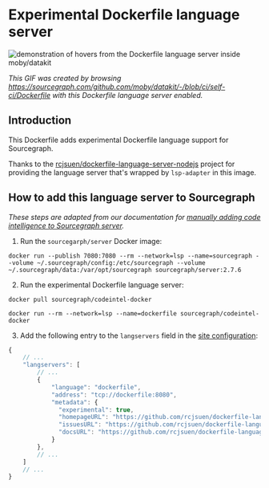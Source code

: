 # Experimental Dockerfile language server 

![demonstration of hovers from the Dockerfile language server inside moby/datakit](https://cl.ly/2f3P2t2j2W2i/Screen%20Recording%202018-05-07%20at%2004.55%20PM.gif)

<!-- TODO(@ggilmore @keegancsmith @felixfbecker): Revisit creating this GIF once improved tooltip and syntax highlighting code lands-->

*This GIF was created by browsing https://sourcegraph.com/github.com/moby/datakit/-/blob/ci/self-ci/Dockerfile with this Dockerfile language server enabled.*

## Introduction

This Dockerfile adds experimental Dockerfile language support for Sourcegraph. 

Thanks to the [rcjsuen/dockerfile-language-server-nodejs](https://github.com/rcjsuen/dockerfile-language-server-nodejs) project for providing the language server that's wrapped by `lsp-adapter` in this image.

## How to add this language server to Sourcegraph

*These steps are adapted from our documentation for [manually adding code intelligence to Sourcegraph server](https://about.sourcegraph.com/docs/code-intelligence/install-manual/).*

1. Run the `sourcegarph/server` Docker image: 

```shell
docker run --publish 7080:7080 --rm --network=lsp --name=sourcegraph --volume ~/.sourcegraph/config:/etc/sourcegraph --volume ~/.sourcegraph/data:/var/opt/sourcegraph sourcegraph/server:2.7.6
```

2. Run the experimental Dockerfile language server:

  ```shell
  docker pull sourcegraph/codeintel-docker

  docker run --rm --network=lsp --name=dockerfile sourcegraph/codeintel-docker
  ```

3. Add the following entry to the `langservers` field in the [site configuration](https://about.sourcegraph.com/docs/config):

  ```js
  {
      // ...
      "langservers": [
          // ...
          {
              "language": "dockerfile",
              "address": "tcp://dockerfile:8080",
              "metadata": {
                "experimental": true,
                "homepageURL": "https://github.com/rcjsuen/dockerfile-language-server-nodejs", 
                "issuesURL": "https://github.com/rcjsuen/dockerfile-language-server-nodejs/issues", 
                "docsURL": "https://github.com/rcjsuen/dockerfile-language-server-nodejs/blob/master/README.md"
              }
          },
          // ...
      ]
      // ...
  }
  ```
